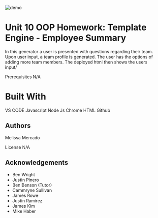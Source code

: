 ![demo](tpg.gif)

# Unit 10 OOP Homework: Template Engine - Employee Summary

In this generator a user is presented with questions regarding their team. Upon user input, a team profile is generated. The user has the options of adding more team members. The deployed html then shows the users input/

Prerequisites N/A

# Built With

VS CODE
Javascript
Node Js
Chrome
HTML
Github

## Authors

Melissa Mercado

License N/A

## Acknowledgements

- Ben Wright
- Justin Pinero
- Ben Benson (Tutor)
- Cammryne Sullivan
- James Rowe
- Justin Ramirez
- James Kim
- Mike Haber
